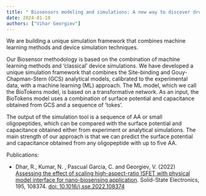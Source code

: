 ```yaml
---
title: " Biosensors modeling and simulations: A new way to discover drugs"
date: 2024-01-10
authors: ["Vihar Georgiev"]
---
```


We are building a unique simulation framework that combines machine learning methods and device simulation techniques. 


<!--more-->

Our Biosensor methodology is based on the combination of machine learning methods and ‘classical’ device simulations. We have developed a unique simulation framework that combines the Site-binding and Gouy-Chapman-Stern (GCS) analytical models, calibrated to the experimental data, with a machine learning (ML) approach. The ML model, which we call the BioTokens model, is based on a transformative network. As an input, the BioTokens model uses a combination of surface potential and capacitance obtained from GCS and a sequence of ’tokes’. 

The output of the simulation tool is a sequence of AA or small oligopeptides, which can be compared with the surface potential and capacitance obtained either from experiment or analytical simulations. The main strength of our approach is that we can predict the surface potential and capacitance obtained from any oligopeptide with up to five AA.

Publications:
- Dhar, R., Kumar, N. , Pascual Garcia, C. and Georgiev, V. (2022) [Assessing the effect of scaling high-aspect-ratio ISFET with physical model interface for nano-biosensing application](https://www.sciencedirect.com/science/article/pii/S0038110122001460?via%3Dihub). Solid-State Electronics, 195, 108374. [doi: 10.1016/j.sse.2022.108374](https://www.sciencedirect.com/science/article/pii/S0038110122001460?via%3Dihub)